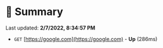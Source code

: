 # 📖 Summary
Last updated: **2/7/2022, 8:34:57 PM**

- `GET` [https://google.com](https://google.com) - **Up** (286ms)
